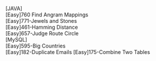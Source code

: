 [JAVA]  
[Easy]760 Find Angram Mappings  
[Easy]771-Jewels and Stones  
[Easy]461-Hamming Distance  
[Easy]657-Judge Route Circle  
[MySQL]  
[Easy]595-Big Countries  
[Easy]182-Duplicate Emails
[Easy]175-Combine Two Tables